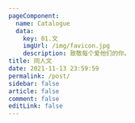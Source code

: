 ```yaml
---
pageComponent: 
  name: Catalogue
  data: 
    key: 01.文
    imgUrl: /img/favicon.jpg
    description: 致敬每个爱他们的你。
title: 同人文
date: 2021-11-13 23:59:59
permalink: /post/
sidebar: false
article: false
comment: false
editLink: false
---
```


